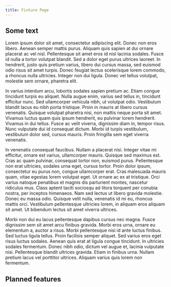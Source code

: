 ```yaml
---
title: Fixture Page
---
```


## Some text

Lorem ipsum dolor sit amet, consectetur adipiscing elit. Donec non eros libero. Aenean semper mattis purus. Aliquam quis sapien at dui ornare placerat ac vel nisl. Pellentesque sit amet eros id nisl lacinia sodales. Fusce id nulla a tortor volutpat blandit. Sed a dolor eget purus ultrices laoreet. In hendrerit, justo quis pretium varius, libero dui cursus massa, sed euismod odio risus sit amet turpis. Donec feugiat lectus scelerisque lorem commodo, a rhoncus nulla ultricies. Integer non dui ligula. Donec vel tellus volutpat, molestie sem ornare, pharetra elit.

In varius interdum arcu, lobortis sodales sapien pretium ac. Etiam congue tincidunt turpis eu aliquet. Nulla augue enim, varius sed tellus in, tincidunt efficitur nunc. Sed ullamcorper vehicula nibh, ut volutpat odio. Vestibulum blandit lacus eu nibh porta tristique. Proin in mauris at libero cursus venenatis. Quisque volutpat pharetra nisi, non mattis neque porta sit amet. Vivamus luctus quam quis ipsum hendrerit, eu pulvinar lorem hendrerit. Vivamus in dui tellus. Fusce ac velit viverra, dignissim diam in, tempor risus. Nunc vulputate dui id consequat dictum. Morbi id turpis vestibulum, vestibulum dolor sed, cursus mauris. Proin fringilla sem eget viverra venenatis.

In venenatis consequat faucibus. Nullam a placerat nisi. Integer vitae mi efficitur, ornare est varius, ullamcorper mauris. Quisque sed maximus est. Cras ac quam pulvinar, consequat tortor non, euismod purus. Pellentesque non erat ultricies, sodales urna eget, cursus tortor. Proin dolor ipsum, consectetur eu purus non, congue ullamcorper erat. Cras malesuada mauris quam, vitae egestas lorem volutpat eget. Ut ornare ac ex at tristique. Orci varius natoque penatibus et magnis dis parturient montes, nascetur ridiculus mus. Class aptent taciti sociosqu ad litora torquent per conubia nostra, per inceptos himenaeos. Nam sed lectus ut libero gravida molestie. Donec eu massa odio. Quisque velit nulla, venenatis id mi eu, rhoncus mattis orci. Vestibulum pellentesque ultricies lorem, in aliquam eros aliquam sit amet. Ut bibendum lectus sit amet viverra ultrices.

Morbi non dui eu lacus pellentesque dapibus cursus nec magna. Fusce dignissim sem sit amet arcu finibus gravida. Morbi eros urna, ornare eu elementum a, auctor a risus. Morbi pellentesque nisi id ante luctus finibus. Sed luctus ligula tellus. Proin facilisis semper aliquet. Sed varius eros eget risus luctus sodales. Aenean quis erat at ligula congue tincidunt. In ultricies sodales fermentum. Donec nibh odio, dictum vel augue et, lacinia vulputate nisi. Pellentesque blandit ultrices gravida. Etiam in finibus urna. Nullam pretium lacus vel porttitor ultrices. Aliquam varius quis lorem non fermentum.

## Planned features
